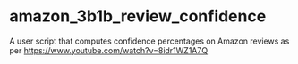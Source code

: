 # amazon_3b1b_review_confidence
A user script that computes confidence percentages on Amazon reviews as per https://www.youtube.com/watch?v=8idr1WZ1A7Q
